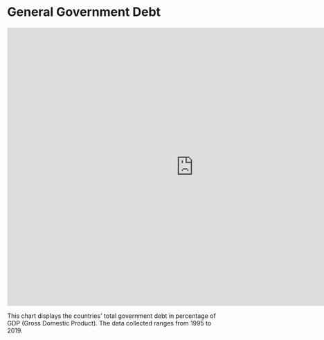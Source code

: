 # General Government Debt

<iframe src="https://data.oecd.org/chart/6gFY" width="860" height="645" style="border: 0" mozallowfullscreen="true" webkitallowfullscreen="true" allowfullscreen="true"><a href="https://data.oecd.org/chart/6gFY" target="_blank">OECD Chart: General government debt, Total, % of GDP, Annual, 2019</a></iframe>

This chart displays the countries' total government debt in percentage of GDP (Gross Domestic Product). The data collected ranges from 1995 to 2019. 

<div class="flourish-embed flourish-chart" data-src="visualisation/5271807"><script src="https://public.flourish.studio/resources/embed.js"></script></div>
